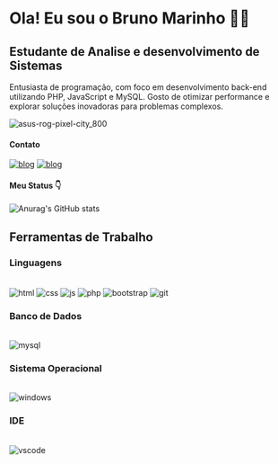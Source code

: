 # Ola! Eu sou o Bruno Marinho ✋🏻
## Estudante de Analise e desenvolvimento de Sistemas

Entusiasta de programação, com foco em desenvolvimento back-end utilizando PHP, JavaScript e MySQL. Gosto de otimizar performance e explorar soluções inovadoras para problemas complexos.

![asus-rog-pixel-city_800](https://github.com/user-attachments/assets/3d1fc434-e222-4bab-a392-64fde370048c)


#### Contato

[![blog](https://img.shields.io/badge/Instagram-E4405F?style=for-the-badge&logo=instagram&logoColor=white)](https://www.instagram.com/bru_marinho__/)
[![blog](https://img.shields.io/badge/LinkedIn-0077B5?style=for-the-badge&logo=linkedin&logoColor=white)](https://www.linkedin.com/in/bruno-marinho-souza-751640273/)
#### Meu Status 👇
![Anurag's GitHub stats](https://github-readme-stats.vercel.app/api?username=DevCodeBruno&show_icons=true&theme=radical)

## Ferramentas de Trabalho 
### Linguagens 
<div style="display: inline_block"><br/>
    <img align="center" alt="html" src="https://img.shields.io/badge/HTML5-000000?style=for-the-badge&logo=html5&logoColor=red"/>
    <img align="center" alt="css" src="https://img.shields.io/badge/CSS3-000000?style=for-the-badge&logo=css3&logoColor=blue"/>
    <img align="center" alt="js" src="https://img.shields.io/badge/JavaScript-000000?style=for-the-badge&logo=javascript&logoColor=F7DF1E"/>
    <img align="center" alt="php" src="https://img.shields.io/badge/PHP-000000?style=for-the-badge&logo=php&logoColor=blue"/>
    <img align="center" alt="bootstrap" src="https://img.shields.io/badge/Bootstrap-000000?style=for-the-badge&logo=bootstrap&logoColor=purple"/>    
    <img align="center" alt="git" src="https://img.shields.io/badge/GIT-000000?style=for-the-badge&logo=git&logoColor=red"/>  
    
</div>

### Banco de Dados
<div style="display: inline_block"><br/>
    <img align="center" alt="mysql" src="https://img.shields.io/badge/MySQL-00000F?style=for-the-badge&logo=mysql&logoColor=white"/>
</div>

### Sistema Operacional
<div style="display: inline_block"><br/>
    <img align="center" alt="windows" src="https://img.shields.io/badge/Windows-000000?style=for-the-badge&logo=windows&logoColor=black"/>
</div>

### IDE
<div style="display: inline_block"><br/>
    <img align="center" alt="vscode" src="https://img.shields.io/badge/VS_Code-007ACC?logo=visual-studio-code&logoColor=white&style=for-the-badge"/>
</div>


